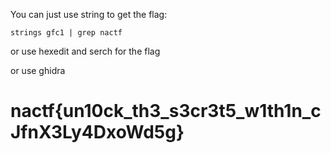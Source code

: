 You can just use string to get the flag:

```
strings gfc1 | grep nactf
```

or use hexedit and serch for the flag

or use ghidra 

# nactf{un10ck_th3_s3cr3t5_w1th1n_cJfnX3Ly4DxoWd5g}

